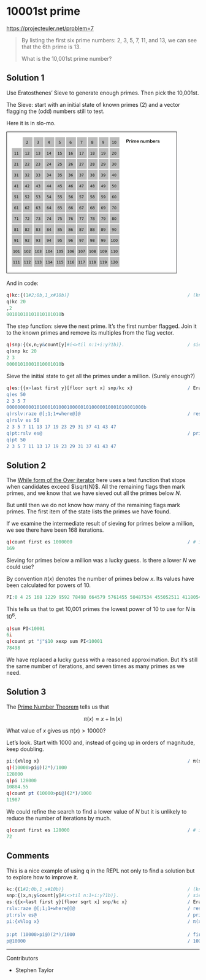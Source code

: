# 10001st prime

https://projecteuler.net/problem=7

> By listing the first six prime numbers: 2, 3, 5, 7, 11, and 13, we can see that the 6th prime is 13.
> 
> What is the 10,001st prime number?


## Solution 1

Use Eratosthenes’ Sieve to generate enough primes. Then pick the 10,001st.

The Sieve: start with an initial state of known primes (2) and a vector flagging the (odd) numbers still to test.

Here it is in slo-mo.

![Sieve of Eratosthenes animation: SKopp at German Wikipedia, CC BY-SA 3.0 <http://creativecommons.org/licenses/by-sa/3.0/>, via Wikimedia Commons](Sieve_of_Eratosthenes_animation.gif)

And in code:

```q
q)kc:{(1#2;0b,1_x#10b)}                                           / (known primes; flag candidates)
q)kc 20
,2
00101010101010101010b
```

The step function: sieve the next prime. 
It’s the first number flagged. Join it to the known primes and remove its multiples from the flag vector.

```q
q)snp:{(x,n;y&count[y]#i<>til n:1+i:y?1b)}.                       / sieve next prime
q)snp kc 20
2 3
00001010001010001010b
```

Sieve the initial state to get all the primes under a million. (Surely enough?)

```q
q)es:{{x>last first y}[floor sqrt x] snp/kc x}                    / Eratosthenes' Sieve
q)es 50
2 3 5 7
00000000001010001010001000001010000010001010001000b
q)rslv:raze @[;1;1+where@]@                                       / resolve result
q)rslv es 50
2 3 5 7 11 13 17 19 23 29 31 37 41 43 47
q)pt:rslv es@                                                     / primes to
q)pt 50
2 3 5 7 11 13 17 19 23 29 31 37 41 43 47
```

## Solution 2

The [While form of the Over iterator](https://code.kx.com/q/ref/accumulators/#while) here uses a test function that stops when candidates exceed $\sqrt{N}$.
All the remaining flags then mark primes, and we know that we have sieved out all the primes below $N$. 

But until then we do not know how many of the remaining flags mark primes.
The first item of the state lists the primes we have found.

If we examine the intermediate result of sieving for primes below a million, we see there have been 168 iterations. 

```q
q)count first es 1000000                                          / # iterations
169
```

Sieving for primes below a million was a lucky guess. Is there a lower $N$ we could use?

By convention $\pi(x)$ denotes the number of primes below $x$. 
Its values have been calculated for powers of 10.

```q
PI:0 4 25 168 1229 9592 78498 664579 5761455 50487534 455052511 4118054813 37607912018 346065536839
```

This tells us that to get 10,001 primes the lowest power of 10 to use for $N$ is $10^6$.

```q
q)sum PI<10001
6i
q)count pt "j"$10 xexp sum PI<10001
78498
```

We have replaced a lucky guess with a reasoned approximation. 
But it’s still the same number of iterations, and seven times as many primes as we need.

## Solution 3

The [Prime Number Theorem](https://primes.utm.edu/howmany.html) tells us that 

$$\pi(x) \approx x \div \ln(x)$$

What value of $x$ gives us $\pi(x)>10000$? 

Let’s look. Start with 1000 and, instead of going up in orders of magnitude, keep doubling.

```q
pi:{x%log x}                                                      / π(x) first approximation
q)(10000>pi@)(2*)/1000
128000
q)pi 128000
10884.55
q)count pt (10000>pi@)(2*)/1000
11987
```

We could refine the search to find a lower value of $N$ but it is unlikely to reduce the number of iterations by much. 

```q
q)count first es 128000                                           / # iterations
72
```

## Comments

This is a nice example of using q in the REPL not only to find a solution but to explore how to improve it.

```q
kc:{(1#2;0b,1_x#10b)}                                             / (known primes; flag candidates)
snp:{(x,n;y&count[y]#i<>til n:1+i:y?1b)}.                         / sieve next prime
es:{{x>last first y}[floor sqrt x] snp/kc x}                      / Eratosthenes' Sieve
rslv:raze @[;1;1+where@]@                                         / resolve result
pt:rslv es@                                                       / primes to
pi:{x%log x}                                                      / π(x) first approximation

p:pt (10000>pi@)(2*)/1000                                         / first 10000 or so primes
p@10000                                                           / 10001st prime
```

---

Contributors

* Stephen Taylor